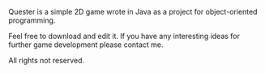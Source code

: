 Quester is a simple 2D game wrote in Java as a project for object-oriented programming.

Feel free to download and edit it. If you have any interesting ideas for further game development please contact me.

All rights not reserved.
